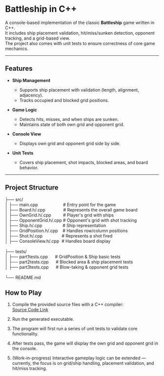 # Battleship in C++

A console-based implementation of the classic **Battleship** game written in C++.  
It includes ship placement validation, hit/miss/sunken detection, opponent tracking, and a grid-based view.  
The project also comes with unit tests to ensure correctness of core game mechanics.

---

## Features
- **Ship Management**  
  - Supports ship placement with validation (length, alignment, adjacency).  
  - Tracks occupied and blocked grid positions.

- **Game Logic**  
  - Detects hits, misses, and when ships are sunken.  
  - Maintains state of both own grid and opponent grid.  

- **Console View**  
  - Displays own grid and opponent grid side by side.  

- **Unit Tests**  
  - Covers ship placement, shot impacts, blocked areas, and board behavior.

---

## Project Structure
├── src/<br>
│   ├── main.cpp&nbsp;&nbsp;&nbsp;&nbsp;&nbsp;&nbsp;&nbsp;&nbsp;&nbsp;&nbsp;&nbsp;&nbsp;&nbsp;&nbsp;&nbsp;&nbsp;&nbsp;&nbsp;&nbsp;&nbsp;&nbsp;# Entry point for the game<br>
│   ├── Board.h/.cpp&nbsp;&nbsp;&nbsp;&nbsp;&nbsp;&nbsp;&nbsp;&nbsp;&nbsp;&nbsp;&nbsp;&nbsp;&nbsp;&nbsp;&nbsp;# Represents the overall game board<br>
│   ├── OwnGrid.h/.cpp&nbsp;&nbsp;&nbsp;&nbsp;&nbsp;&nbsp;&nbsp;&nbsp;&nbsp;&nbsp;# Player's grid with ships<br>
│   ├── OpponentGrid.h/.cpp&nbsp;# Opponent's grid with shot tracking<br>
│   ├── Ship.h/.cpp&nbsp;&nbsp;&nbsp;&nbsp;&nbsp;&nbsp;&nbsp;&nbsp;&nbsp;&nbsp;&nbsp;&nbsp;&nbsp;&nbsp;&nbsp;&nbsp;&nbsp;# Ship representation<br>
│   ├── GridPosition.h/.cpp&nbsp;&nbsp;&nbsp;&nbsp;# Handles row/column positions<br>
│   ├── Shot.h/.cpp&nbsp;&nbsp;&nbsp;&nbsp;&nbsp;&nbsp;&nbsp;&nbsp;&nbsp;&nbsp;&nbsp;&nbsp;&nbsp;&nbsp;&nbsp;&nbsp;# Represents a shot fired<br>
│   ├── ConsoleView.h/.cpp&nbsp;&nbsp;# Handles board display<br>
<br>
├── tests/<br>
│   ├── part1tests.cpp&nbsp;&nbsp;&nbsp;&nbsp;&nbsp;&nbsp;# GridPosition & Ship basic tests<br>
│   ├── part2tests.cpp&nbsp;&nbsp;&nbsp;&nbsp;&nbsp;&nbsp;# Blocked area & ship placement tests<br>
│   ├── part3tests.cpp&nbsp;&nbsp;&nbsp;&nbsp;&nbsp;&nbsp;# Blow-taking & opponent grid tests<br>
<br>
└── README.md<br>


## How to Play

1. Compile the provided source files with a C++ compiler:  
   [Source Code Link](https://github.com/DheerajSwaroopSaligramaMahesh/Advanced_Programming_Techniques-Battleship/tree/main/Battleship/myCode)

2. Run the generated executable.

3. The program will first run a series of unit tests to validate core functionality.

4. After tests pass, the game will display the own grid and opponent grid in the console.

5. (Work-in-progress) Interactive gameplay logic can be extended — currently, the focus is on grid/ship handling, placement validation, and hit/miss tracking.

